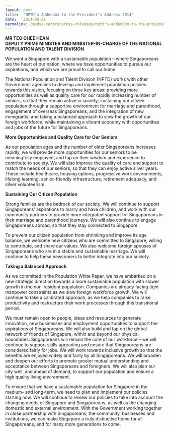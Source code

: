```yaml
---
layout: post
title:  "NPTD's Addendum to the President's Address 2014"
date:   2014-06-21
permalink: /media-centre/press-releases/nptd's-addendum-to-the-president's-address-2014/
---
```


**MR TEO CHEE HEAN   
DEPUTY PRIME MINISTER AND MINISTER-IN-CHARGE OF THE NATIONAL  
POPULATION AND TALENT DIVISION**

We want a Singapore with a sustainable population – where Singaporeans are the heart of our nation, where we have opportunities to pursue our aspirations, and which we are proud to call our home.

The National Population and Talent Division (NPTD) works with other Government agencies to develop and implement population policies towards this vision, focusing on three key areas: providing more opportunities as well as quality care for our rapidly increasing number of seniors, so that they remain active in society; sustaining our citizen population through a supportive environment for marriage and parenthood, engagement of overseas Singaporeans, and the integration of new immigrants; and taking a balanced approach to slow the growth of our foreign workforce, while maintaining a vibrant economy with opportunities and jobs of the future for Singaporeans.

**More Opportunities and Quality Care for Our Seniors**

As our population ages and the number of older Singaporeans increases rapidly, we will provide more opportunities for our seniors to be meaningfully employed, and tap on their wisdom and experience to contribute to society. We will also improve the quality of care and support to match the needs of our seniors, so that they can enjoy active silver years. These include healthcare, housing options, progressive work environments, lifelong learning, senior-friendly infrastructure, retirement adequacy, and silver volunteerism.

**Sustaining Our Citizen Population**

Strong families are the bedrock of our society. We will continue to support Singaporeans’ aspirations to marry and have children, and work with our community partners to provide more integrated support for Singaporeans in their marriage and parenthood journeys. We will also continue to engage Singaporeans abroad, so that they stay connected to Singapore.

To prevent our citizen population from shrinking and improve its age balance, we welcome new citizens who are committed to Singapore, willing to contribute, and share our values. We also welcome foreign spouses of Singaporeans who are in a stable and sustainable marriage. We will continue to help these newcomers to better integrate into our society.

**Taking a Balanced Approach**

As we committed in the Population White Paper, we have embarked on a new strategic direction towards a more sustainable population with slower growth in the non-resident population. Companies are already facing tight manpower constraints as we slow foreign workforce growth. We will continue to take a calibrated approach, as we help companies to raise productivity and restructure their work processes through this transitional period.

We must remain open to people, ideas and resources to generate innovation, new businesses and employment opportunities to support the aspirations of Singaporeans. We will also build and tap on the global network of friends of Singapore, within and beyond our physical boundaries. Singaporeans will remain the core of our workforce – we will continue to support skills upgrading and ensure that Singaporeans are considered fairly for jobs. We will work towards inclusive growth so that the benefits are enjoyed widely and fairly by all Singaporeans. We will broaden and deepen our efforts to promote greater mutual understanding and acceptance between Singaporeans and foreigners. We will also plan our city well, and ahead of demand, to support our population and ensure a high quality living environment.

To ensure that we have a sustainable population for Singapore in the medium- and long-term, we need to plan and implement our policies starting now. We will continue to review our policies to take into account the changing needs of Singapore and Singaporeans, as well as the changing domestic and external environment. With the Government working together in close partnership with Singaporeans, the community, businesses and institutions, we can make Singapore a truly distinctive home for all Singaporeans, and for many more generations to come.


